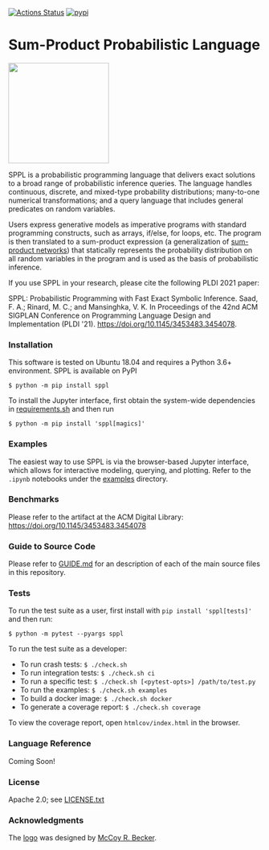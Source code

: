 [![Actions Status](https://github.com/probcomp/sppl/workflows/Python%20package/badge.svg)](https://github.com/probcomp/sppl/actions)
[![pypi](https://img.shields.io/pypi/v/sppl.svg)](https://pypi.org/project/sppl/)

Sum-Product Probabilistic Language
==================================

<img src="https://raw.githubusercontent.com/probcomp/sppl/master/sppl.png" width="200">

SPPL is a probabilistic programming language that delivers exact solutions
to a broad range of probabilistic inference queries. The language handles
continuous, discrete, and mixed-type probability distributions; many-to-one
numerical transformations; and a query language that includes general
predicates on random variables.

Users express generative models as imperative programs with standard
programming constructs, such as arrays, if/else, for loops, etc. The
program is then translated to a sum-product expression (a
generalization of [sum-product networks](https://arxiv.org/pdf/2004.01167.pdf)) that statically represents
the probability distribution on all random variables in the program and is
used as the basis of probabilistic inference.

If you use SPPL in your research, please cite the following PLDI 2021 paper:

SPPL: Probabilistic Programming with Fast Exact Symbolic Inference. Saad,
F. A.; Rinard, M. C.; and Mansinghka, V. K. In Proceedings of the 42nd ACM
SIGPLAN Conference on Programming Language Design and Implementation
(PLDI '21). https://doi.org/10.1145/3453483.3454078.

### Installation

This software is tested on Ubuntu 18.04 and requires a Python 3.6+
environment. SPPL is available on PyPI

    $ python -m pip install sppl

To install the Jupyter interface, first obtain the system-wide dependencies in
[requirements.sh](https://github.com/probcomp/sppl/blob/master/requirements.sh)
and then run

    $ python -m pip install 'sppl[magics]'

### Examples

The easiest way to use SPPL is via the browser-based Jupyter interface, which
allows for interactive modeling, querying, and plotting.
Refer to the `.ipynb` notebooks under the
[examples](https://github.com/probcomp/sppl/tree/master/examples) directory.

### Benchmarks

Please refer to the artifact at the ACM Digital Library:
https://doi.org/10.1145/3453483.3454078

### Guide to Source Code

Please refer to [GUIDE.md](./GUIDE.md) for an description of each of the
main source files in this repository.

### Tests

To run the test suite as a user, first install with `pip install 'sppl[tests]'`
and then run:

    $ python -m pytest --pyargs sppl

To run the test suite as a developer:

- To run crash tests:             `$ ./check.sh`
- To run integration tests:       `$ ./check.sh ci`
- To run a specific test:         `$ ./check.sh [<pytest-opts>] /path/to/test.py`
- To run the examples:            `$ ./check.sh examples`
- To build a docker image:        `$ ./check.sh docker`
- To generate a coverage report:  `$ ./check.sh coverage`

To view the coverage report, open `htmlcov/index.html` in the browser.

### Language Reference

Coming Soon!

### License

Apache 2.0; see [LICENSE.txt](./LICENSE.txt)

### Acknowledgments

The [logo](https://github.com/probcomp/sppl/blob/master/sppl.png) was
designed by [McCoy R. Becker](https://femtomc.github.io/).
